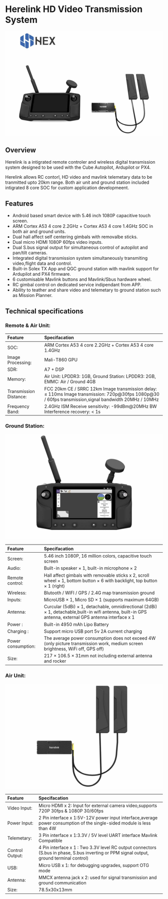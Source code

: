 # Herelink HD Video Transmission System

![](../.gitbook/assets/Herelink1.jpg)

## Overview

Herelink is a intigrated remote controler and wireless digital transmission system designed to be used with the Cube Autopilot, Ardupilot or PX4.  

Herelink allows RC contorl, HD video and mavlink telemetary data to be tranmitted upto 20km range. Both air unit and ground station included intigrated 8 core SOC for custom application developmeent.

## Features
* Android based smart device with 5.46 inch 1080P capacitive touch screen.
* ARM Cortex A53 4 core 2.2GHz + Cortex A53 4 core 1.4GHz SOC in both air and ground units. 
* Dual hall affect self centering gimbals with removalbe sticks. 
* Dual micro HDMI 1080P 60fps video inputs. 
* Dual S.bus signal output for simultaneous control of autopilot and pan/tilt cameras.
* Integrated digital transmission system simultaneously transmiting video,flight data and control. 
* Built-in Solex TX App and QGC ground station with mavlink support for Ardupilot and PX4 firmware.
* 6 customisable Mavlink buttons and Mavlink/Sbus hardware wheel. 
* RC gimbal control on dedicated service indipendant from APP. 
* Ability to teather and share video and telemetary to ground station such as Mission Planner. 



## Technical specifications


### Remote & Air Unit:

| Feature | Specifacation |
| :--- | :--- |
| SOC: | ARM Cortex A53 4 core 2.2GHz + Cortex A53 4 core 1.4GHz |
| Image Processing: | Mali-T860 GPU |
| SDR:| A7 + DSP |
| Memory: | Air Unit: LPDDR3: 1GB, Ground Station: LPDDR3: 2GB, EMMC: Air / Ground 4GB |
| Transmission Distance: |  FCC 20km CE / SRRC 12km Image transmission delay: ≤ 110ms Image transmission: 720p@30fps 1080p@30 / 60fps transmission,signal bandwidth 20MHz / 10MHz |
| Frequency Band: | 2.4GHz ISM Receive sensitivity: -99dBm@20MHz BW Interference recovery: < 1s |



### Ground Station:


![](../.gitbook/assets/Herelink2.jpg)

| Feature | Specifacation |
| :--- | :--- |
| Screen: |  5.46 inch 1080P, 16 million colors, capacitive touch screen |
| Audio: | Built-in speaker × 1, built-in microphone × 2 |
| Remote control: | Hall affect gimbals with removable sticks x 2, scroll wheel × 1, bottom button × 6 with backlight, top button × 1 (right) |
| Wireless: |  Blutooth / WIFI / GPS / 2.4G map transmission ground |
| Inputs: | MicroUSB × 1, Micro SD × 1 (supports maximum 64GB) |
| Antenna: | Curcular (5dBi) × 1, detachable, omnidirectional (2dBi) × 1, detachable,built-in wifi antenna, built-in GPS antenna, external GPS antenna interface x 1 |
| Power : | Built-in 4950 mAh Lipo Battery |
| Charging : | Support micro USB port 5v 2A current charging |
| Power consumption: | The average power consumption does not exceed 4W (only picture transmission work, medium screen brightness, WiFi off, GPS off) |
| Size: | 217 × 106.5 × 31mm not including external antenna and rocker |


### Air Unit:


![](../.gitbook/assets/Herelink3.jpg)

| Feature | Specifacation |
| :--- | :--- |
| Video Input: | Micro HDMI x 2: Input for external camera video,supports 720P 30fps & 1080P 30/60fps |
| Power Input:  | 2 Pin interface x 1:5V-12V power input interface,average power consumption of the single-sided module is less than 4W |
| Telemetary: | 3 Pin interface x 1:3.3V / 5V level UART interface Mavlink Compatible |
| Control Output: |4 Pin interface x 1 : Two 3.3V level RC output connectors (S.bus in phase, S.bus inverting or PPM signal output, ground terminal control) |
| USB: | Micro USB x 1: for debugging upgrades, support OTG mode |
| Antenna: |  MMCX antenna jack x 2: used for signal transmission and ground communication |
| Size: | 78.5x30x13mm |



